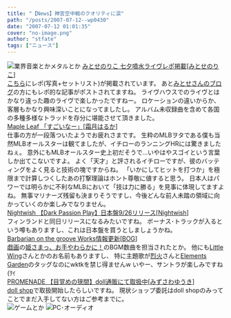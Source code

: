 ```yaml
---
title: "【News】神宮空中戦のクオリティに涙"
path: "/posts/2007-07-12--wp0430"
date: "2007-07-12 01:01:35"
cover: "no-image.png"
author: "stfate"
tags: ["ニュース"]
---
```


<style type="text/css">
<!--
p {white-space: pre-wrap};
-->
</style>

<img src="http://stfate.net/img/category1.jpg" alt="業界音楽とかメタルとか">
<a class="topics" href="http://www.team-e.co.jp/cotton/index.html" target="_blank">みとせのりこ 七夕噴水ライヴレポ掲載</a><span class="junre">[<a href="http://www.snowblanc.net/" target="_blank">みとせのりこ</a>]</span>
<div class="news"><a href="http://www.team-e.co.jp/cotton/event.html" target="_blank">こちら</a>にレポ(写真+セットリスト)が掲載されています。
あと<a href="http://blog.snowblanc.net/" target="_blank">みとせさんのブログ</a>の方にもレポ的な記事がポストされてますね。
ライヴハウスでのライヴとはかなり違った趣のライヴで楽しかったですねー。
ロケーションの違いからか、客層もかなり興味深いことになってましたし。
アルバム未収録曲を含めて各国の多種多様なトラッドを存分に堪能させて頂きました。</div>
<a class="topics" href="http://shimotsukin.jugem.jp/?eid=61" target="_blank">Maple Leaf 「すごいなー」</a><span class="junre">[<a href="http://shimotsukin.com/" target="_blank">霜月はるか</a>]</span>
<div class="news">仕事の方が一段落ついたようでお疲れさまです。
生粋のMLBヲタである僕も当然MLBオールスターは観てましたが、イチローのランニングHRには驚きましたねぇ。
意外にもMLBオールスター史上初だそうで…いやはやスゴイという言葉しか出てこないですよ。
よく「天才」と評されるイチローですが、彼のバッティングをよく見ると技術の塊ですからね。
「いかにしてヒットを打つか」を極限まで計算しつくしたあの打撃理論はホント尊敬に値すると思う。
日本人はパワーでは明らかに不利なMLBにおいて「技は力に勝る」を見事に体現してますよね。
無事マリナーズ残留も決まりそうですし、今後どんな前人未踏の領域に向かっていくのか楽しみでなりません。</div>
<a class="topics" href="http://www.nightwish.jp/news/2007/07/dark-passion-play.html" target="_blank">Nightwish 【Dark Passion Play】日本盤9/26リリース</a><span class="junre">[<a href="http://www.nightwish.jp/" target="_blank">Nightwish</a>]</span>
<div class="news">フィンランドと同日リリースになるみたいですね。
ボーナス･トラックが入るという噂もありますし、これは日本盤を買うとしましょうかね。</div>
<a class="topics" href="http://www.wadai.jp/bog/sb/log/eid45.html" target="_blank">Barbarian on the groove Works情報更新</a><span class="junre">[<a href="http://www.wadai.jp/" target="_blank">BOG</a>]</span>
<div class="news"><a href="http://www.web-giga.com/top/top.html" target="_blank">戯画</a>の<a href="http://www.web-giga.com/himesama/" target="_blank">姫さまっ、お手やわらかに！</a>のBGM数曲を担当されたとか。
他にも<a href="http://www.littlewing.ne.jp/" target="_blank">Little Wing</a>さんとかのお名前もありますし、
特に主題歌が<a href="http://www.rekka.jp/" target="_blank">烈火</a>さんと<a href="http://www.elements-garden.com/" target="_blank">Elements Garden</a>のタッグなのにwktkを禁じ得ませんw
いやー、サントラが楽しみですね(ｦｲ</div>
<a class="topics" href="http://park17.wakwak.com/~one/promenade/mezame.html" target="_blank">PROMENADE 【目覚めの狭間】doll通販にて取扱中</a><span class="junre">[<a href="http://park17.wakwak.com/~one/promenade/" target="_blank">みずさわゆうき</a>]</span>
<div class="news"><a href="http://doll.shop-pro.jp/?pid=4415612" target="_blank">doll shop</a>で取扱開始したらしいですね。
現状ショップ委託はdoll shopのみってことでまだ入手してない方はご参考までに。</div>
<img src="http://stfate.net/img/category2.jpg" alt="ゲームとか">
<img src="http://stfate.net/img/category3.jpg" alt="PC･オーディオ">
